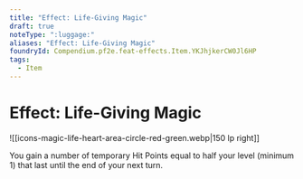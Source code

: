 ```yaml
---
title: "Effect: Life-Giving Magic"
draft: true
noteType: ":luggage:"
aliases: "Effect: Life-Giving Magic"
foundryId: Compendium.pf2e.feat-effects.Item.YKJhjkerCW0Jl6HP
tags:
  - Item
---
```


# Effect: Life-Giving Magic
![[icons-magic-life-heart-area-circle-red-green.webp|150 lp right]]

You gain a number of temporary Hit Points equal to half your level (minimum 1) that last until the end of your next turn.
